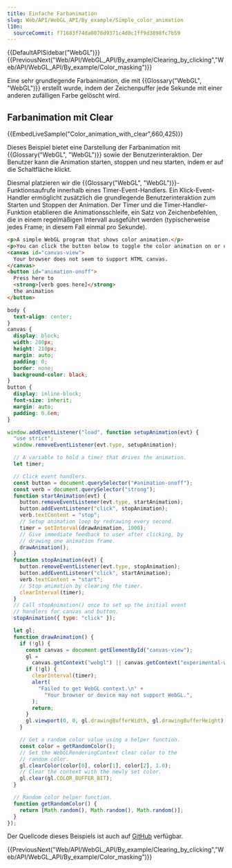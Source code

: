 ```yaml
---
title: Einfache Farbanimation
slug: Web/API/WebGL_API/By_example/Simple_color_animation
l10n:
  sourceCommit: f71683f74da0078d9371c4d0c1ff9d3898fc7b59
---
```


{{DefaultAPISidebar("WebGL")}}{{PreviousNext("Web/API/WebGL_API/By_example/Clearing_by_clicking","Web/API/WebGL_API/By_example/Color_masking")}}

Eine sehr grundlegende Farbanimation, die mit {{Glossary("WebGL", "WebGL")}} erstellt wurde, indem der Zeichenpuffer jede Sekunde mit einer anderen zufälligen Farbe gelöscht wird.

## Farbanimation mit Clear

{{EmbedLiveSample("Color_animation_with_clear",660,425)}}

Dieses Beispiel bietet eine Darstellung der Farbanimation mit {{Glossary("WebGL", "WebGL")}} sowie der Benutzerinteraktion. Der Benutzer kann die Animation starten, stoppen und neu starten, indem er auf die Schaltfläche klickt.

Diesmal platzieren wir die {{Glossary("WebGL", "WebGL")}}-Funktionsaufrufe innerhalb eines Timer-Event-Handlers. Ein Klick-Event-Handler ermöglicht zusätzlich die grundlegende Benutzerinteraktion zum Starten und Stoppen der Animation. Der Timer und die Timer-Handler-Funktion etablieren die Animationsschleife, ein Satz von Zeichenbefehlen, die in einem regelmäßigen Intervall ausgeführt werden (typischerweise jedes Frame; in diesem Fall einmal pro Sekunde).

```html
<p>A simple WebGL program that shows color animation.</p>
<p>You can click the button below to toggle the color animation on or off.</p>
<canvas id="canvas-view">
  Your browser does not seem to support HTML canvas.
</canvas>
<button id="animation-onoff">
  Press here to
  <strong>[verb goes here]</strong>
  the animation
</button>
```

```css
body {
  text-align: center;
}
canvas {
  display: block;
  width: 280px;
  height: 210px;
  margin: auto;
  padding: 0;
  border: none;
  background-color: black;
}
button {
  display: inline-block;
  font-size: inherit;
  margin: auto;
  padding: 0.6em;
}
```

```js
window.addEventListener("load", function setupAnimation(evt) {
  "use strict";
  window.removeEventListener(evt.type, setupAnimation);

  // A variable to hold a timer that drives the animation.
  let timer;

  // Click event handlers.
  const button = document.querySelector("#animation-onoff");
  const verb = document.querySelector("strong");
  function startAnimation(evt) {
    button.removeEventListener(evt.type, startAnimation);
    button.addEventListener("click", stopAnimation);
    verb.textContent = "stop";
    // Setup animation loop by redrawing every second.
    timer = setInterval(drawAnimation, 1000);
    // Give immediate feedback to user after clicking, by
    // drawing one animation frame.
    drawAnimation();
  }
  function stopAnimation(evt) {
    button.removeEventListener(evt.type, stopAnimation);
    button.addEventListener("click", startAnimation);
    verb.textContent = "start";
    // Stop animation by clearing the timer.
    clearInterval(timer);
  }
  // Call stopAnimation() once to set up the initial event
  // handlers for canvas and button.
  stopAnimation({ type: "click" });

  let gl;
  function drawAnimation() {
    if (!gl) {
      const canvas = document.getElementById("canvas-view");
      gl =
        canvas.getContext("webgl") || canvas.getContext("experimental-webgl");
      if (!gl) {
        clearInterval(timer);
        alert(
          "Failed to get WebGL context.\n" +
            "Your browser or device may not support WebGL.",
        );
        return;
      }
      gl.viewport(0, 0, gl.drawingBufferWidth, gl.drawingBufferHeight);
    }

    // Get a random color value using a helper function.
    const color = getRandomColor();
    // Set the WebGLRenderingContext clear color to the
    // random color.
    gl.clearColor(color[0], color[1], color[2], 1.0);
    // Clear the context with the newly set color.
    gl.clear(gl.COLOR_BUFFER_BIT);
  }

  // Random color helper function.
  function getRandomColor() {
    return [Math.random(), Math.random(), Math.random()];
  }
});
```

Der Quellcode dieses Beispiels ist auch auf [GitHub](https://github.com/idofilin/webgl-by-example/tree/master/simple-color-animation) verfügbar.

{{PreviousNext("Web/API/WebGL_API/By_example/Clearing_by_clicking","Web/API/WebGL_API/By_example/Color_masking")}}
